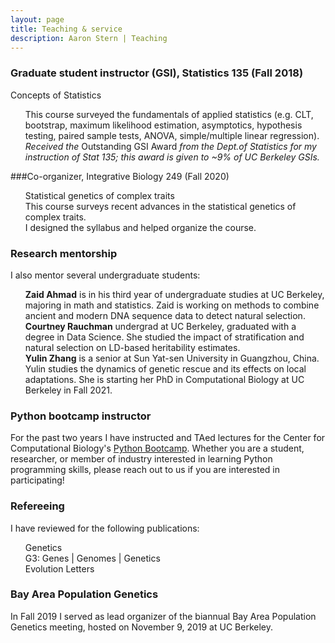 ```yaml
---
layout: page
title: Teaching & service 
description: Aaron Stern | Teaching 
---
```

### Graduate student instructor (GSI), Statistics 135 (Fall 2018)
<bl>Concepts of Statistics</bl>
<ul style="list-style-type:none;">
<li> This course surveyed the fundamentals of applied statistics (e.g. CLT, bootstrap, maximum likelihood estimation, asymptotics, hypothesis testing, paired sample tests, ANOVA, simple/multiple linear regression).</li>
<li> </li>
<li> <i>Received the</i> Outstanding GSI Award <i>from the Dept.of Statistics for my instruction of Stat 135; this award is given to ~9% of UC Berkeley GSIs.</i></li>
</ul> 

###Co-organizer, Integrative Biology 249 (Fall 2020)
<ul style="list-style-type:none;">
<bl>Statistical genetics of complex traits</bl>
<li> This course surveys recent advances in the statistical genetics of complex traits.</li>
<li> I designed the syllabus and helped organize the course.</li>
</ul>

### Research mentorship 
I also mentor several undergraduate students:

<ul style="list-style-type:none;">

<li><b>Zaid Ahmad</b> is in his third year of undergraduate studies at UC Berkeley, majoring in math and statistics. Zaid is working on methods to combine ancient and modern DNA sequence data to detect natural selection.</li>

<li><b>Courtney Rauchman</b> undergrad at UC Berkeley, graduated with a degree in Data Science. She studied the impact of stratification and natural selection on LD-based heritability estimates.</li> 

<li><b>Yulin Zhang</b> is a senior at Sun Yat-sen University in Guangzhou, China. Yulin studies the dynamics of genetic rescue and its effects on local adaptations. She is starting her PhD in Computational Biology at UC Berkeley in Fall 2021.</li>

</ul>
 
### Python bootcamp instructor

For the past two years I have instructed and TAed lectures for the Center for Computational Biology's <a href="https://ccb.berkeley.edu/outreach/workshops-bootcamps/">Python Bootcamp</a>. Whether you are a student, researcher, or member of industry interested in learning Python programming skills, please reach out to us if you are interested in participating!

### Refereeing

I have reviewed for the following publications:
<ul style="list-style-type:none;">

<li> Genetics </li>
<li> G3: Genes | Genomes | Genetics </li>
<li> Evolution Letters </li>

</ul>

### Bay Area Population Genetics

In Fall 2019 I served as lead organizer of the biannual Bay Area Population Genetics meeting, hosted on November 9, 2019 at UC Berkeley.

<!-- Note: this is how to write a comment in HTML. Everything in here won't show up on your webpage.-->

<!--
To increase the size of the title, use fewer # in front of the paper title.
To decrease the size of the title, use more #. 
To remove the italics, remove the * before and after the description
To remove the underline from the title, remove the <u> tags (<u> and </u>)
-->
